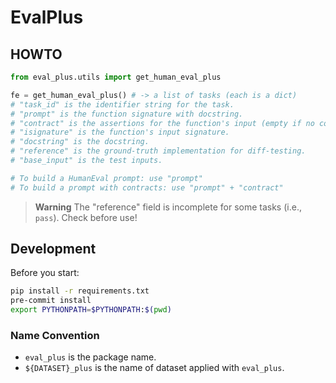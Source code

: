 # EvalPlus

## HOWTO

```python
from eval_plus.utils import get_human_eval_plus

fe = get_human_eval_plus() # -> a list of tasks (each is a dict)
# "task_id" is the identifier string for the task.
# "prompt" is the function signature with docstring.
# "contract" is the assertions for the function's input (empty if no constraints).
# "isignature" is the function's input signature.
# "docstring" is the docstring.
# "reference" is the ground-truth implementation for diff-testing.
# "base_input" is the test inputs.

# To build a HumanEval prompt: use "prompt"
# To build a prompt with contracts: use "prompt" + "contract"
```

> **Warning**
> The "reference" field is incomplete for some tasks (i.e., `    pass`). Check before use!

## Development

Before you start:

```bash
pip install -r requirements.txt
pre-commit install
export PYTHONPATH=$PYTHONPATH:$(pwd)
```

### Name Convention

- `eval_plus` is the package name.
- `${DATASET}_plus` is the name of dataset applied with `eval_plus`.
